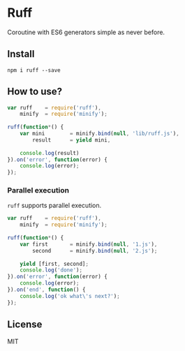 # Ruff

Coroutine with ES6 generators simple as never before.

## Install

```
npm i ruff --save
```

## How to use?

```js
var ruff    = require('ruff'),
    minify  = require('minify');
    
ruff(function*() {
    var mini        = minify.bind(null, 'lib/ruff.js'),
        result      = yield mini,
    
    console.log(result)
}).on('error', function(error) {
    console.log(error);
});
```
### Parallel execution

`ruff` supports parallel execution.

```js
var ruff    = require('ruff'),
    minify  = require('minify');
    
ruff(function*() {
    var first       = minify.bind(null, '1.js'),
        second      = minify.bind(null, '2.js');
        
    yield [first, second];
    console.log('done');
}).on('error', function(error) {
    console.log(error);
}).on('end', function() {
    console.log('ok what\'s next?');
});
```

## License

MIT
